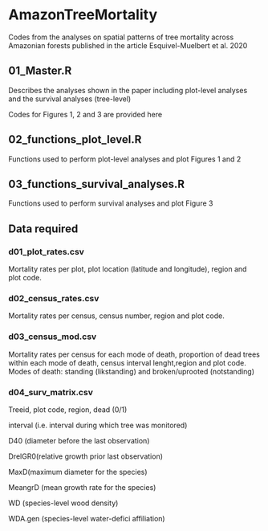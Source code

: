 # AmazonTreeMortality
Codes from the analyses on spatial patterns of tree mortality across Amazonian forests published in the article Esquivel-Muelbert et al. 2020

## 01_Master.R 
Describes the analyses shown in the paper including plot-level analyses and the survival analyses (tree-level)

Codes for Figures 1, 2 and 3 are provided here

## 02_functions_plot_level.R
Functions used to perform plot-level analyses and plot Figures 1 and 2

## 03_functions_survival_analyses.R
Functions used to perform survival analyses and plot Figure 3

## Data required
### d01_plot_rates.csv
Mortality rates per plot, plot location (latitude and longitude), region and plot code.

### d02_census_rates.csv
Mortality rates per census, census number, region and plot code.

### d03_census_mod.csv
Mortality rates per census for each mode of death, proportion of dead trees within each mode of death, census interval lenght,region and plot code. 
Modes of death: standing (likstanding) and broken/uprooted (notstanding)

### d04_surv_matrix.csv
Treeid, plot code, region, dead (0/1)

interval (i.e. interval during which tree was monitored)

D40 (diameter before the last observation)

DrelGR0(relative growth prior last observation)

MaxD(maximum diameter for the species)

MeangrD (mean growth rate for the species)

WD (species-level wood density)

WDA.gen (species-level water-defici affiliation)
